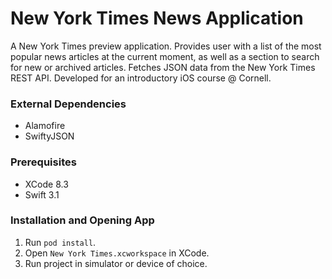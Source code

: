 # New York Times News Application
A New York Times preview application. Provides user with a list of the most popular news articles at the current moment, as well as a section to search for new or archived articles. Fetches JSON data from the New York Times REST API. Developed for an introductory iOS course @ Cornell.

### External Dependencies 
* Alamofire
* SwiftyJSON

### Prerequisites
* XCode 8.3
* Swift 3.1

### Installation and Opening App
1. Run `pod install`.
2. Open `New York Times.xcworkspace` in XCode.
3. Run project in simulator or device of choice.
